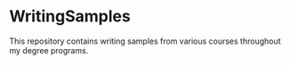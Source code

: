 # WritingSamples

This repository contains writing samples from various courses throughout my degree programs.  
